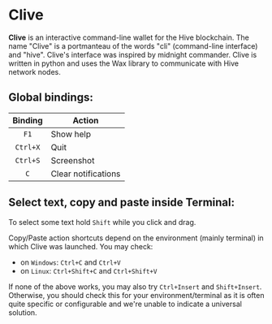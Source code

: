 # Clive

**Clive** is an interactive command-line wallet for the Hive blockchain. The name "Clive" is a portmanteau of the words "cli" (command-line interface) and "hive". Clive's interface was inspired by midnight commander. Clive is written in python and uses the Wax library to communicate with Hive network nodes.

## Global bindings:

| Binding  | Action              |
|:--------:|---------------------|
|   `F1`   | Show help           |
| `Ctrl+X` | Quit                |
| `Ctrl+S` | Screenshot          |
|   `C`    | Clear notifications |

## Select text, copy and paste inside Terminal:

To select some text hold `Shift` while you click and drag.

Copy/Paste action shortcuts depend on the environment (mainly terminal) in which Clive was launched. You may check:
* on `Windows`: `Ctrl+C` and `Ctrl+V`
* on `Linux`: `Ctrl+Shift+C` and `Ctrl+Shift+V`

If none of the above works, you may also try `Ctrl+Insert` and `Shift+Insert`. \
Otherwise, you should check this for your environment/terminal as it is often quite specific or configurable and we're unable to indicate a universal solution.
